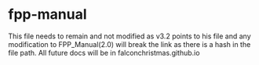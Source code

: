# fpp-manual
This file needs to remain and not modified as v3.2 points to his file and any modification to FPP_Manual(2.0) will break the link as there is a hash in the file path. All future docs will be in falconchristmas.github.io
